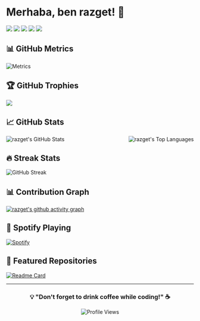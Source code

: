 # Merhaba, ben razget! 👋

[![](https://raw.githubusercontent.com/razget/razget/main/profile-summary-card-output/default/0-profile-details.svg)](https://github.com/vn7n24fzkq/github-profile-summary-cards)
[![](https://raw.githubusercontent.com/razget/razget/main/profile-summary-card-output/default/1-repos-per-language.svg)](https://github.com/vn7n24fzkq/github-profile-summary-cards) [![](https://raw.githubusercontent.com/razget/razget/main/profile-summary-card-output/default/2-most-commit-language.svg)](https://github.com/vn7n24fzkq/github-profile-summary-cards)
[![](https://raw.githubusercontent.com/razget/razget/main/profile-summary-card-output/default/3-stats.svg)](https://github.com/vn7n24fzkq/github-profile-summary-cards) [![](https://raw.githubusercontent.com/razget/razget/main/profile-summary-card-output/default/4-productive-time.svg)](https://github.com/vn7n24fzkq/github-profile-summary-cards)

## 📊 GitHub Metrics

![Metrics](https://metrics.lecoq.io/razget?template=classic&config.timezone=Europe%2FIstanbul)

## 🏆 GitHub Trophies
![](https://github-profile-trophy.vercel.app/?username=razget&theme=radical&no-frame=false&no-bg=true&margin-w=4)

## 📈 GitHub Stats

<img align="left" src="https://github-readme-stats.vercel.app/api?username=razget&show_icons=true&theme=radical&hide_border=true" alt="razget's GitHub Stats" />

<img align="right" src="https://github-readme-stats.vercel.app/api/top-langs/?username=razget&layout=compact&theme=radical&hide_border=true" alt="razget's Top Languages" />

<br clear="both" />

## 🔥 Streak Stats
![GitHub Streak](https://github-readme-streak-stats.herokuapp.com/?user=razget&theme=radical&hide_border=true)

## 📊 Contribution Graph
[![razget's github activity graph](https://github-readme-activity-graph.vercel.app/graph?username=razget&theme=react-dark)](https://github.com/ashutosh00710/github-readme-activity-graph)

## 🎵 Spotify Playing
[![Spotify](https://github-readme-spotify-now-playing.vercel.app/api/spotify-playing)](https://open.spotify.com/user/yourusername)

## 🌟 Featured Repositories

[![Readme Card](https://github-readme-stats.vercel.app/api/pin/?username=razget&repo=repository-name&theme=radical)](https://github.com/razget/repository-name)

---

<div align="center">

### 💡 "Don't forget to drink coffee while coding!" ☕

![Profile Views](https://komarev.com/ghpvc/?username=razget&color=brightgreen)

</div>
